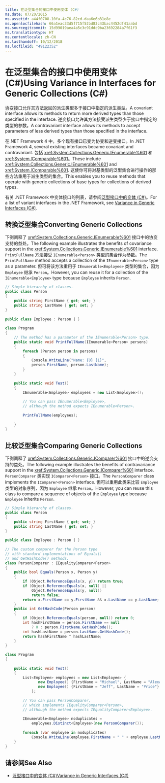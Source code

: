 ```yaml
---
title: 在泛型集合的接口中使用变体 (C#)
ms.date: 07/20/2015
ms.assetid: a44f0708-10fa-4c76-82cd-daa6e6b31e8e
ms.openlocfilehash: 66a1eac33d5f715f52bd83c43bac4452df41aabd
ms.sourcegitcommit: 15d99019aea4a5c3c91ddc9ba23692284a7f61f3
ms.translationtype: HT
ms.contentlocale: zh-CN
ms.lasthandoff: 10/12/2018
ms.locfileid: "49122352"
---
```

# <a name="using-variance-in-interfaces-for-generic-collections-c"></a><span data-ttu-id="d2954-102">在泛型集合的接口中使用变体 (C#)</span><span class="sxs-lookup"><span data-stu-id="d2954-102">Using Variance in Interfaces for Generic Collections (C#)</span></span>
<span data-ttu-id="d2954-103">协变接口允许其方法返回的派生类型多于接口中指定的派生类型。</span><span class="sxs-lookup"><span data-stu-id="d2954-103">A covariant interface allows its methods to return more derived types than those specified in the interface.</span></span> <span data-ttu-id="d2954-104">逆变接口允许其方法接受派生类型少于接口中指定的类型的参数。</span><span class="sxs-lookup"><span data-stu-id="d2954-104">A contravariant interface allows its methods to accept parameters of less derived types than those specified in the interface.</span></span>  
  
 <span data-ttu-id="d2954-105">在.NET Framework 4 中，多个现有接口已变为协变和逆变接口。</span><span class="sxs-lookup"><span data-stu-id="d2954-105">In .NET Framework 4, several existing interfaces became covariant and contravariant.</span></span> <span data-ttu-id="d2954-106">包括 <xref:System.Collections.Generic.IEnumerable%601> 和 <xref:System.IComparable%601>。</span><span class="sxs-lookup"><span data-stu-id="d2954-106">These include <xref:System.Collections.Generic.IEnumerable%601> and <xref:System.IComparable%601>.</span></span> <span data-ttu-id="d2954-107">这使你可将对基类型的泛型集合进行操作的那些方法重用于派生类型的集合。</span><span class="sxs-lookup"><span data-stu-id="d2954-107">This enables you to reuse methods that operate with generic collections of base types for collections of derived types.</span></span>  
  
 <span data-ttu-id="d2954-108">有关 .NET Framework 中变体接口的列表，请参阅[泛型接口中的变体 (C#)](../../../../csharp/programming-guide/concepts/covariance-contravariance/variance-in-generic-interfaces.md)。</span><span class="sxs-lookup"><span data-stu-id="d2954-108">For a list of variant interfaces in the .NET Framework, see [Variance in Generic Interfaces (C#)](../../../../csharp/programming-guide/concepts/covariance-contravariance/variance-in-generic-interfaces.md).</span></span>  
  
## <a name="converting-generic-collections"></a><span data-ttu-id="d2954-109">转换泛型集合</span><span class="sxs-lookup"><span data-stu-id="d2954-109">Converting Generic Collections</span></span>  
 <span data-ttu-id="d2954-110">下例阐释了 <xref:System.Collections.Generic.IEnumerable%601> 接口中的协变支持的益处。</span><span class="sxs-lookup"><span data-stu-id="d2954-110">The following example illustrates the benefits of covariance support in the <xref:System.Collections.Generic.IEnumerable%601> interface.</span></span> <span data-ttu-id="d2954-111">`PrintFullName` 方法接受 `IEnumerable<Person>` 类型的集合作为参数。</span><span class="sxs-lookup"><span data-stu-id="d2954-111">The `PrintFullName` method accepts a collection of the `IEnumerable<Person>` type as a parameter.</span></span> <span data-ttu-id="d2954-112">但可将该方法重用于 `IEnumerable<Employee>` 类型的集合，因为 `Employee` 继承 `Person`。</span><span class="sxs-lookup"><span data-stu-id="d2954-112">However, you can reuse it for a collection of the `IEnumerable<Employee>` type because `Employee` inherits `Person`.</span></span>  
  
```csharp  
// Simple hierarchy of classes.  
public class Person  
{  
    public string FirstName { get; set; }  
    public string LastName { get; set; }  
}  
  
public class Employee : Person { }  
  
class Program  
{  
    // The method has a parameter of the IEnumerable<Person> type.  
    public static void PrintFullName(IEnumerable<Person> persons)  
    {  
        foreach (Person person in persons)  
        {  
            Console.WriteLine("Name: {0} {1}",  
            person.FirstName, person.LastName);  
        }  
    }  
  
    public static void Test()  
    {  
        IEnumerable<Employee> employees = new List<Employee>();  
  
        // You can pass IEnumerable<Employee>,   
        // although the method expects IEnumerable<Person>.  
  
        PrintFullName(employees);  
  
    }  
}  
```  
  
## <a name="comparing-generic-collections"></a><span data-ttu-id="d2954-113">比较泛型集合</span><span class="sxs-lookup"><span data-stu-id="d2954-113">Comparing Generic Collections</span></span>  
 <span data-ttu-id="d2954-114">下例阐释了 <xref:System.Collections.Generic.IComparer%601> 接口中的逆变支持的益处。</span><span class="sxs-lookup"><span data-stu-id="d2954-114">The following example illustrates the benefits of contravariance support in the <xref:System.Collections.Generic.IComparer%601> interface.</span></span> <span data-ttu-id="d2954-115">`PersonComparer` 类实现 `IComparer<Person>` 接口。</span><span class="sxs-lookup"><span data-stu-id="d2954-115">The `PersonComparer` class implements the `IComparer<Person>` interface.</span></span> <span data-ttu-id="d2954-116">但可以重用此类来比较 `Employee` 类型的对象序列，因为 `Employee` 继承 `Person`。</span><span class="sxs-lookup"><span data-stu-id="d2954-116">However, you can reuse this class to compare a sequence of objects of the `Employee` type because `Employee` inherits `Person`.</span></span>  
  
```csharp  
// Simple hierarchy of classes.  
public class Person  
{  
    public string FirstName { get; set; }  
    public string LastName { get; set; }  
}  
  
public class Employee : Person { }  
  
// The custom comparer for the Person type  
// with standard implementations of Equals()  
// and GetHashCode() methods.  
class PersonComparer : IEqualityComparer<Person>  
{  
    public bool Equals(Person x, Person y)  
    {              
        if (Object.ReferenceEquals(x, y)) return true;  
        if (Object.ReferenceEquals(x, null) ||  
            Object.ReferenceEquals(y, null))  
            return false;              
        return x.FirstName == y.FirstName && x.LastName == y.LastName;  
    }  
    public int GetHashCode(Person person)  
    {  
        if (Object.ReferenceEquals(person, null)) return 0;  
        int hashFirstName = person.FirstName == null  
            ? 0 : person.FirstName.GetHashCode();  
        int hashLastName = person.LastName.GetHashCode();  
        return hashFirstName ^ hashLastName;  
    }  
}  
  
class Program  
{  
  
    public static void Test()  
    {  
        List<Employee> employees = new List<Employee> {  
               new Employee() {FirstName = "Michael", LastName = "Alexander"},  
               new Employee() {FirstName = "Jeff", LastName = "Price"}  
            };  
  
        // You can pass PersonComparer,   
        // which implements IEqualityComparer<Person>,  
        // although the method expects IEqualityComparer<Employee>.  
  
        IEnumerable<Employee> noduplicates =  
            employees.Distinct<Employee>(new PersonComparer());  
  
        foreach (var employee in noduplicates)  
            Console.WriteLine(employee.FirstName + " " + employee.LastName);  
    }  
}  
```  
  
## <a name="see-also"></a><span data-ttu-id="d2954-117">请参阅</span><span class="sxs-lookup"><span data-stu-id="d2954-117">See Also</span></span>

- [<span data-ttu-id="d2954-118">泛型接口中的变体 (C#)</span><span class="sxs-lookup"><span data-stu-id="d2954-118">Variance in Generic Interfaces (C#)</span></span>](../../../../csharp/programming-guide/concepts/covariance-contravariance/variance-in-generic-interfaces.md)
